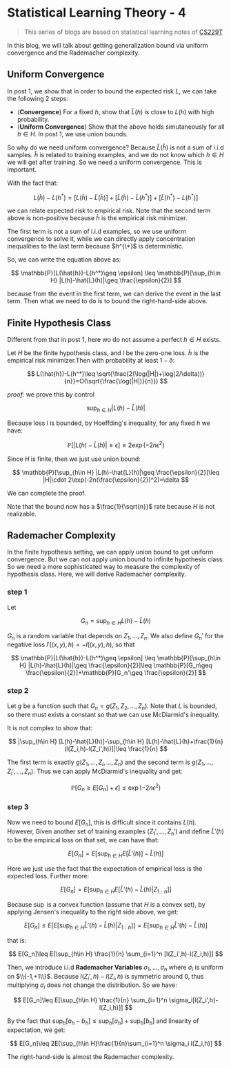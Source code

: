 # Statistical Learning Theory - 4

>This series of blogs are based on statistical learning notes of [CS229T](https://github.com/percyliang/cs229t)

In this blog, we will talk about getting generalization bound via uniform convergence and the Rademacher complexity.

## Uniform Convergence

In post 1, we show that in order to bound the expected risk $L$, we can take the following 2 steps:

- (**Convergence**) For a fixed $h$, show that $\hat{L}(h)$ is close to $L(h)$ with high probability.
- (**Uniform Convergence**) Show that the above holds simutaneously for all $h\in H$. In post 1, we use union bounds.

So why do we need uniform convergence? Because $\hat{L}(\hat{h})$ is not a sum of i.i.d samples. $\hat{h}$ is related to training examples, and we do not know which $h\in H$ we will get after training. So we need a uniform convergence. This is important.

With the fact that:

$$
L(\hat{h})-L(h^*)=[L(\hat{h})-\hat{L}(\hat{h})]+[\hat{L}(\hat{h})-\hat{L}(h^*)]+[\hat{L}(h^*)-L(h^*)]
$$

we can relate expected risk to empirical risk. Note that the second term above is non-positive because $\hat{h}$ is the empirical risk minimizer.

The first term is not a sum of i.i.d examples, so we use uniform convergence to solve it, while we can directly apply concentration inequalities to the last term because $h^{\*}$ is deterministic.

So, we can write the equation above as:

$$
\mathbb{P}[L(\hat{h})-L(h^*)\geq \epsilon] \leq \mathbb{P}[\sup_{h\in H} |L(h)-\hat{L}(h)|\geq \frac{\epsilon}{2}]
$$

because from the event in the first term, we can derive the event in the last term. Then what we need to do is to bound the right-hand-side above.

## Finite Hypothesis Class

Different from that in post 1, here wo do not assume a perfect $h\in H$ exists.

Let $H$ be the finite hypothesis class, and $l$ be the zero-one loss. $\hat{h}$ is the empirical risk minimizer.Then with probability at least $1-\delta$:

$$
L(\hat{h})-L(h^*)\leq \sqrt{\frac{2(\log(|H|)+\log(2/\delta))}{n}}=O(\sqrt{\frac{\log(|H|)}{n}})
$$

*proof*: we prove this by control

$$
\sup_{h\in H} |L(h)-\hat{L}(h)|
$$

Because loss $l$ is bounded, by Hoeffding's inequality, for any fixed $h$ we have:

$$
\mathbb{P}[|L(h)-\hat{L}(h)|\geq \epsilon]\leq 2\exp(-2n\epsilon^2)
$$

Since $H$ is finite, then we just use union bound:

$$
\mathbb{P}[\sup_{h\in H} |L(h)-\hat{L}(h)|\geq \frac{\epsilon}{2}]\leq |H|\cdot 2\exp(-2n(\frac{\epsilon}{2})^2)=\delta
$$

We can complete the proof.

Note that the bound now has a $\frac{1}{\sqrt{n}}$ rate because $H$ is not realizable.

## Rademacher Complexity

In the finite hypothesis setting, we can apply union bound to get uniform convergence. But we can not apply union bound to infinite hypothesis class. So we need a more sophisticated way to measure the complexity of hypothesis class. Here, we will derive Rademacher complexity.

### step 1

Let 

$$
G_n=\sup_{h\in H}L(h)-\hat{L}(h)
$$

$G_n$ is a random variable that depends on $Z_1,...,Z_n$. We also define $G_n'$ for the negative loss $l'((x,y),h)=-l((x,y),h)$, so that

$$
\mathbb{P}[L(\hat{h})-L(h^*)\geq \epsilon] \leq \mathbb{P}[\sup_{h\in H} |L(h)-\hat{L}(h)|\geq \frac{\epsilon}{2}]\leq \mathbb{P}[G_n\geq \frac{\epsilon}{2}]+\mathbb{P}[G_n'\geq \frac{\epsilon}{2}]
$$

### step 2

Let $g$ be a function such that $G_n=g(Z_1,Z_2,...,Z_n)$. Note that $L$ is bounded, so there must exists a constant so that we can use McDiarmid's inequality.

It is not complex to show that:

$$
|\sup_{h\in H} [L(h)-\hat{L}(h)]-\sup_{h\in H} [L(h)-\hat{L}(h)+\frac{1}{n}(l(Z_i,h)-l(Z_i',h))]|\leq \frac{1}{n}
$$

The first term is exactly $g(Z_1,...,Z_i,...,Z_n)$ and the second term is $g(Z_1,...,Z_i',...,Z_n)$. Thus we can apply McDiarmid's inequality and get:

$$
\mathbb{P}[G_n\geq E[G_n]+\epsilon]\leq \exp(-2n\epsilon^2)
$$

### step 3

Now we need to bound $E[G_n]$, this is difficult since it contains $L(h)$. However, Given another set of training examples $(Z_1',...,Z_n')$ and define $\hat{L}'(h)$ to be the empirical loss on that set, we can have that:

$$
E[G_n]=E[\sup_{h\in H} E[\hat{L}'(h)]-\hat{L}(h)]
$$

Here we just use the fact that the expectation of empirical loss is the expected loss. Further more:

$$
E[G_n]=E[\sup_{h\in H} E[\hat{L}'(h)-\hat{L}(h)|Z_{1:n}]]
$$

Because $\sup$ is a convex function (assume that $H$ is a convex set), by applying Jensen's inequality to the right side above, we get:

$$
E[G_n]\leq E[E[\sup_{h\in H} \hat{L}'(h)-\hat{L}(h)|Z_{1:n}]] = E[\sup_{h\in H} \hat{L}'(h)-\hat{L}(h)]
$$

that is:

$$
E[G_n]\leq E[\sup_{h\in H} \frac{1}{n} \sum_{i=1}^n [l(Z_i',h)-l(Z_i,h)]]
$$

Then, we introduce i.i.d **Rademacher Variables** $\sigma_1,...,\sigma_n$ where $\sigma_i$ is uniform on $\\{-1,+1\\}$. Because $l(Z_i',h)-l(Z_i,h)$ is symmetric around 0, thus multiplying $\sigma_i$ does not change the distribution. So we have:

$$
E[G_n]\leq E[\sup_{h\in H} \frac{1}{n} \sum_{i=1}^n \sigma_i[l(Z_i',h)-l(Z_i,h)]]
$$

By the fact that $\sup_h [a_h-b_h]\leq \sup_h [a_h]+\sup_h [b_h]$ and linearity of expectation, we get:

$$
E[G_n]\leq 2E[\sup_{h\in H}\frac{1}{n}\sum_{i=1}^n \sigma_i l(Z_i,h)]
$$

The right-hand-side is almost the Rademacher complexity.